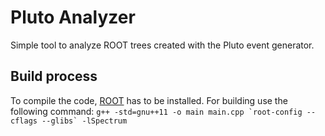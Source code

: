 Pluto Analyzer
==============

Simple tool to analyze ROOT trees created with the Pluto event generator. 

Build process
-------------

To compile the code, [ROOT](http://root.cern.ch/ "ROOT") has to be installed. For building use the following command:
``g++ -std=gnu++11 -o main main.cpp `root-config --cflags --glibs` -lSpectrum``
